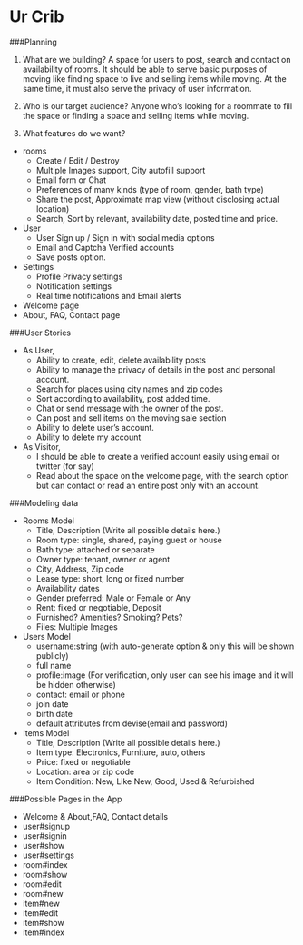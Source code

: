 # Ur Crib

###Planning

1. What are we building?
  A space for users to post, search and contact on availability of rooms. It should be able to serve basic purposes of moving like finding space to live and selling items while moving. At the same time, it must also serve the privacy of user information.

2. Who is our target audience?
  Anyone who’s looking for a roommate to fill the space or finding a space and selling items while moving.

3. What features do we want?
  - rooms
  	- Create / Edit / Destroy
  	- Multiple Images support, City autofill support
  	- Email form or Chat
  	- Preferences of many kinds (type of room, gender, bath type)
  	- Share the post, Approximate map view (without disclosing actual location)
  	- Search, Sort by relevant, availability date, posted time and price.
  - User
  	- User Sign up / Sign in with social media options
  	- Email and Captcha Verified accounts
  	- Save posts option.
  - Settings
  	- Profile Privacy settings
  	- Notification settings
  	- Real time notifications and Email alerts
  - Welcome page
  - About, FAQ, Contact page

###User Stories
  - As User,
  	- Ability to create, edit, delete availability posts
  	- Ability to manage the privacy of details in the post and personal account.
  	- Search for places using city names and zip codes
  	- Sort according to availability, post added time.
  	- Chat or send message with the owner of the post.
  	- Can post and sell items on the moving sale section
  	- Ability to delete user’s account.
  	- Ability to delete my account
  - As Visitor,
  	- I should be able to create a verified account easily using email or twitter (for say)
  	- Read about the space on the welcome page, with the search option but can contact or read an 	entire post only with an account.

###Modeling data
  - Rooms Model
    - Title, Description (Write all possible details here.)
    - Room type: single, shared, paying guest or house
    - Bath type: attached or separate
    - Owner type: tenant, owner or agent
    - City, Address, Zip code
    - Lease type: short, long or fixed number
    - Availability dates
    - Gender preferred: Male or Female or Any
    - Rent: fixed or negotiable, Deposit
    - Furnished? Amenities? Smoking? Pets?
    - Files: Multiple Images
  - Users Model
    - username:string (with auto-generate option & only this will be shown publicly)
    - full name
    - profile:image (For verification, only user can see his image and it will be hidden otherwise)
    - contact: email or phone
    - join date
    - birth date
    - default attributes from devise(email and password)
  - Items Model
    - Title, Description (Write all possible details here.)
    - Item type: Electronics, Furniture, auto, others
    - Price: fixed or negotiable
    - Location: area or zip code
    - Item Condition: New, Like New, Good, Used & Refurbished

###Possible Pages in the App
  - Welcome & About,FAQ, Contact details
  - user#signup
  - user#signin
  - user#show
  - user#settings
  - room#index
  - room#show
  - room#edit
  - room#new
  - item#new
  - item#edit
  - item#show
  - item#index

